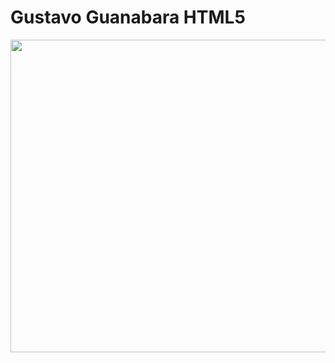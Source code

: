 # Gustavo Guanabara HTML5
<img src="https://ik.imagekit.io/tatmorenno/ver_o_mundo_JILAFjzmIr.png" width="1000px" height="500px" />
